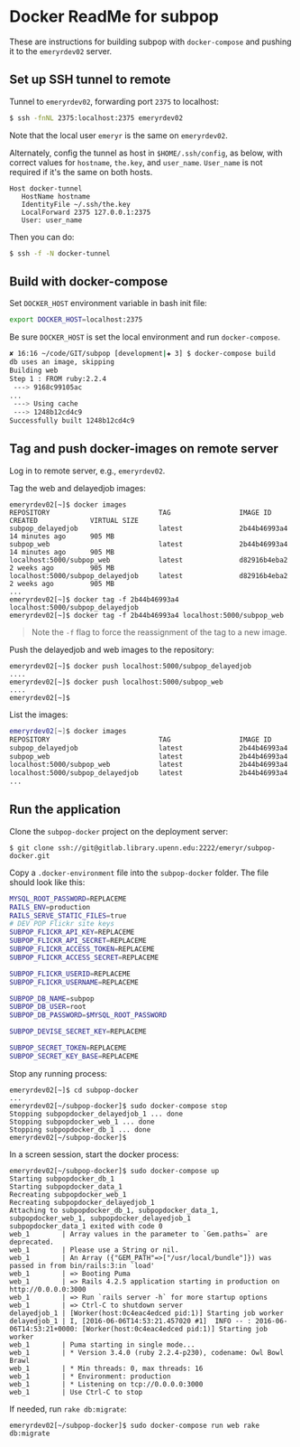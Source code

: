 # Docker ReadMe for subpop #

These are instructions for building subpop with `docker-compose` and
pushing it to the `emeryrdev02` server.

## Set up SSH tunnel to remote ##

Tunnel to `emeryrdev02`, forwarding port `2375` to localhost:

```bash
$ ssh -fnNL 2375:localhost:2375 emeryrdev02
```

Note that the local user `emeryr` is the same on `emeryrdev02`.

Alternately, config the tunnel as host in `$HOME/.ssh/config`, as below, with
correct values for `hostname`, `the.key`, and `user_name`. `User_name` is not
required if it's the same on both hosts.

```
Host docker-tunnel
   HostName hostname
   IdentityFile ~/.ssh/the.key
   LocalForward 2375 127.0.0.1:2375
   User: user_name
```

Then you can do:

```bash
$ ssh -f -N docker-tunnel
```

## Build with docker-compose ##

Set `DOCKER_HOST` environment variable in bash init file:

```bash
export DOCKER_HOST=localhost:2375
```

Be sure `DOCKER_HOST` is set the local environment and run `docker-compose`.

```bash
✘ 16:16 ~/code/GIT/subpop [development|✚ 3] $ docker-compose build
db uses an image, skipping
Building web
Step 1 : FROM ruby:2.2.4
 ---> 9168c99105ac
...
 ---> Using cache
 ---> 1248b12cd4c9
Successfully built 1248b12cd4c9
```
## Tag and push docker-images on remote server

Log in to remote server, e.g., `emeryrdev02`.

Tag the web and delayedjob images:

```
emeryrdev02[~]$ docker images
REPOSITORY                           TAG                 IMAGE ID            CREATED             VIRTUAL SIZE
subpop_delayedjob                    latest              2b44b46993a4        14 minutes ago      905 MB
subpop_web                           latest              2b44b46993a4        14 minutes ago      905 MB
localhost:5000/subpop_web            latest              d82916b4eba2        2 weeks ago         905 MB
localhost:5000/subpop_delayedjob     latest              d82916b4eba2        2 weeks ago         905 MB
...
emeryrdev02[~]$ docker tag -f 2b44b46993a4 localhost:5000/subpop_delayedjob
emeryrdev02[~]$ docker tag -f 2b44b46993a4 localhost:5000/subpop_web
```

> Note the `-f` flag to force the reassignment of the tag to a new image.

Push the delayedjob and web images to the repository:

```
emeryrdev02[~]$ docker push localhost:5000/subpop_delayedjob
....
emeryrdev02[~]$ docker push localhost:5000/subpop_web
....
emeryrdev02[~]$
```

List the images:

```bash
emeryrdev02[~]$ docker images
REPOSITORY                           TAG                 IMAGE ID            CREATED             VIRTUAL SIZE
subpop_delayedjob                    latest              2b44b46993a4        15 minutes ago      905 MB
subpop_web                           latest              2b44b46993a4        15 minutes ago      905 MB
localhost:5000/subpop_web            latest              2b44b46993a4        15 minutes ago      905 MB
localhost:5000/subpop_delayedjob     latest              2b44b46993a4        15 minutes ago      905 MB
...
```

## Run the application

Clone the `subpop-docker` project on the deployment server:

```
$ git clone ssh://git@gitlab.library.upenn.edu:2222/emeryr/subpop-docker.git
```

Copy a `.docker-environment` file into the `subpop-docker` folder. The file should
look like this:

```bash
MYSQL_ROOT_PASSWORD=REPLACEME
RAILS_ENV=production
RAILS_SERVE_STATIC_FILES=true
# DEV POP Flickr site keys
SUBPOP_FLICKR_API_KEY=REPLACEME
SUBPOP_FLICKR_API_SECRET=REPLACEME
SUBPOP_FLICKR_ACCESS_TOKEN=REPLACEME
SUBPOP_FLICKR_ACCESS_SECRET=REPLACEME

SUBPOP_FLICKR_USERID=REPLACEME
SUBPOP_FLICKR_USERNAME=REPLACEME

SUBPOP_DB_NAME=subpop
SUBPOP_DB_USER=root
SUBPOP_DB_PASSWORD=$MYSQL_ROOT_PASSWORD

SUBPOP_DEVISE_SECRET_KEY=REPLACEME

SUBPOP_SECRET_TOKEN=REPLACEME
SUBPOP_SECRET_KEY_BASE=REPLACEME
```

Stop any running process:

```
emeryrdev02[~]$ cd subpop-docker
...
emeryrdev02[~/subpop-docker]$ sudo docker-compose stop
Stopping subpopdocker_delayedjob_1 ... done
Stopping subpopdocker_web_1 ... done
Stopping subpopdocker_db_1 ... done
emeryrdev02[~/subpop-docker]$ 
```

In a screen session, start the docker process:

```
emeryrdev02[~/subpop-docker]$ sudo docker-compose up
Starting subpopdocker_db_1
Starting subpopdocker_data_1
Recreating subpopdocker_web_1
Recreating subpopdocker_delayedjob_1
Attaching to subpopdocker_db_1, subpopdocker_data_1, subpopdocker_web_1, subpopdocker_delayedjob_1
subpopdocker_data_1 exited with code 0
web_1        | Array values in the parameter to `Gem.paths=` are deprecated.
web_1        | Please use a String or nil.
web_1        | An Array ({"GEM_PATH"=>["/usr/local/bundle"]}) was passed in from bin/rails:3:in `load'
web_1        | => Booting Puma
web_1        | => Rails 4.2.5 application starting in production on http://0.0.0.0:3000
web_1        | => Run `rails server -h` for more startup options
web_1        | => Ctrl-C to shutdown server
delayedjob_1 | [Worker(host:0c4eac4edced pid:1)] Starting job worker
delayedjob_1 | I, [2016-06-06T14:53:21.457020 #1]  INFO -- : 2016-06-06T14:53:21+0000: [Worker(host:0c4eac4edced pid:1)] Starting job worker
web_1        | Puma starting in single mode...
web_1        | * Version 3.4.0 (ruby 2.2.4-p230), codename: Owl Bowl Brawl
web_1        | * Min threads: 0, max threads: 16
web_1        | * Environment: production
web_1        | * Listening on tcp://0.0.0.0:3000
web_1        | Use Ctrl-C to stop
```

If needed, run `rake db:migrate`:

```
emeryrdev02[~/subpop-docker]$ sudo docker-compose run web rake db:migrate
```
